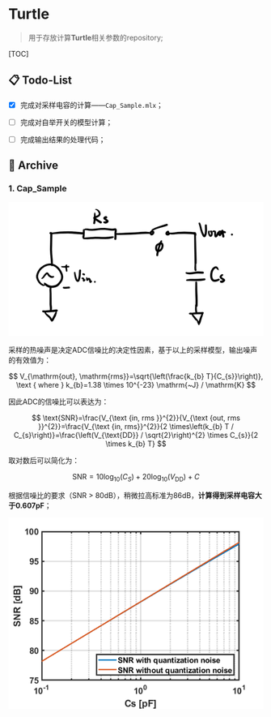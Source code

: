 # Turtle

> 用于存放计算**Turtle**相关参数的repository;

[TOC]

## :clipboard: Todo-List

- [x] 完成对采样电容的计算——`Cap_Sample.mlx`；
- [ ] 完成对自举开关的模型计算；
- [ ] 完成输出结果的处理代码；



## :maple_leaf: Archive

### 1. Cap_Sample

![](image/2022-06-14_235947.png)

采样的热噪声是决定ADC信噪比的决定性因素，基于以上的采样模型，输出噪声的有效值为：

$$
V_{\mathrm{out}, \mathrm{rms}}=\sqrt{\left(\frac{k_{b} T}{C_{s}}\right)}, \text { where } k_{b}=1.38 \times 10^{-23} \mathrm{~J} / \mathrm{K}
$$

因此ADC的信噪比可以表达为：

$$
\text{SNR}=\frac{V_{\text {in, rms }}^{2}}{V_{\text {out, rms }}^{2}}=\frac{V_{\text {in, rms}}^{2}}{2 \times\left(k_{b} T / C_{s}\right)}=\frac{\left(V_{\text{DD}} / \sqrt{2}\right)^{2} \times C_{s}}{2 \times k_{b} T}
$$

取对数后可以简化为：

$$
\text{SNR} = 10 \log_{10}\left(C_{S} \right) + 20 \log_{10}\left(V_{\text{DD}}\right) + C
$$

根据信噪比的要求（$\text{SNR > 80dB}$），稍微拉高标准为86dB，**计算得到采样电容大于0.607pF**；

![](image/Cap_Sample.png)